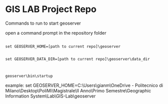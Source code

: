 # GIS LAB Project Repo

Commands to run to start geoserver

open a command prompt in the repository folder

<code>
set GEOSERVER_HOME=[path to current repo]\geoserver
    
set GEOSERVER_DATA_DIR=[path to current repo]\geoserver\data_dir

geoserver\bin\startup
</code>

example: set GEOSERVER_HOME=C:\Users\gianm\OneDrive - Politecnico di Milano\Desktop\PoliMi\Magistrale\II Anno\Primo Semestre\Geographic Information System\Lab\GIS-Lab\geoserver